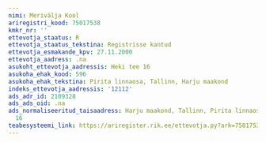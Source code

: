 ```yaml
---
nimi: Merivälja Kool
ariregistri_kood: 75017538
kmkr_nr: ''
ettevotja_staatus: R
ettevotja_staatus_tekstina: Registrisse kantud
ettevotja_esmakande_kpv: 27.11.2000
ettevotja_aadress: .na
asukoht_ettevotja_aadressis: Heki tee 16
asukoha_ehak_kood: 596
asukoha_ehak_tekstina: Pirita linnaosa, Tallinn, Harju maakond
indeks_ettevotja_aadressis: '12112'
ads_adr_id: 2109328
ads_ads_oid: .na
ads_normaliseeritud_taisaadress: Harju maakond, Tallinn, Pirita linnaosa, Heki tee
  16
teabesysteemi_link: https://ariregister.rik.ee/ettevotja.py?ark=75017538&ref=rekvisiidid
---
```

